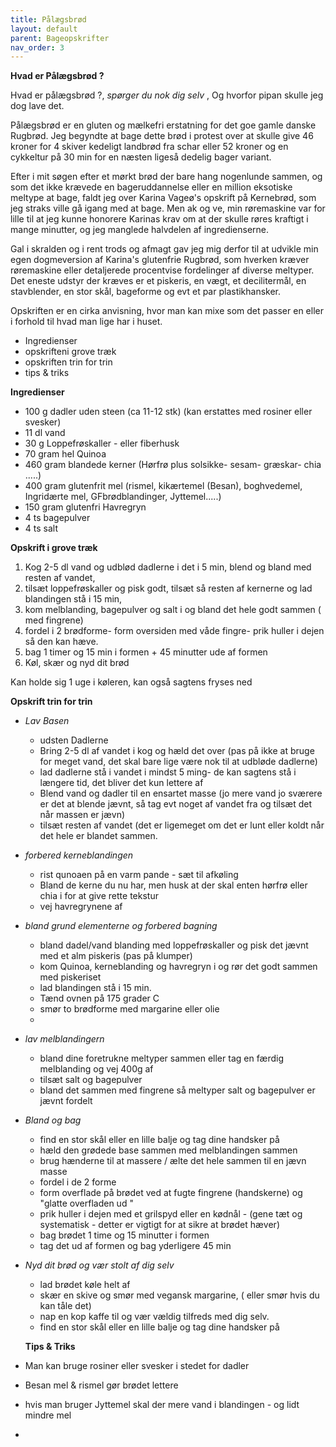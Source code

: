 ```yaml
---
title: Pålægsbrød
layout: default
parent: Bageopskrifter
nav_order: 3
---
```


**Hvad er Pålægsbrød ?**

Hvad er pålægsbrød ?, *spørger du nok dig selv* , Og hvorfor pipan skulle jeg dog lave det.

Pålægsbrød er en gluten og mælkefri erstatning for det goe gamle danske  Rugbrød. Jeg begyndte at bage dette brød i protest over at skulle give 46 kroner for 4 skiver kedeligt landbrød fra schar eller 52 kroner og en cykkeltur på 30 min for en næsten ligeså dedelig bager variant. 

Efter i mit søgen efter et mørkt brød der bare hang nogenlunde sammen, og som det ikke krævede en bageruddannelse eller en million eksotiske meltype at bage, faldt jeg over Karina Vageø's opskrift på Kernebrød, som jeg straks ville gå igang med at bage. Men ak og ve, min røremaskine var for lille til at jeg kunne honorere Karinas krav om at der skulle røres kraftigt i mange minutter, og jeg manglede halvdelen af ingredienserne.

Gal i skralden og i rent trods og afmagt gav jeg mig derfor til at udvikle min egen dogmeversion af Karina's glutenfrie Rugbrød, som hverken kræver røremaskine eller detaljerede procentvise fordelinger af diverse meltyper. Det eneste udstyr der kræves er et piskeris, en vægt, et decilitermål, en stavblender, en stor skål, bageforme og evt et par plastikhansker. 

Opskriften er en cirka anvisning, hvor man kan mixe som det passer en eller i forhold til hvad man lige har i huset.
-  Ingredienser
-  opskrifteni grove træk
-  opskriften trin for trin
-  tips & triks

**Ingredienser**

- 100 g dadler uden steen (ca 11-12 stk) (kan erstattes med rosiner eller svesker)
- 11 dl vand 
- 30 g Loppefrøskaller - eller fiberhusk
- 70 gram hel Quinoa
- 460 gram blandede kerner (Hørfrø plus solsikke- sesam- græskar- chia  .....)
- 400 gram glutenfrit mel (rismel, kikærtemel (Besan), boghvedemel, Ingridærte mel, GFbrødblandinger, Jyttemel.....)
- 150 gram glutenfri Havregryn
- 4 ts bagepulver
- 4 ts salt

**Opskrift i grove træk**
1)  Kog 2-5 dl vand og udblød dadlerne i det i 5 min, blend og bland med resten af vandet,
2)  tilsæt loppefrøskaller og pisk godt, tilsæt så resten af kernerne og lad blandingen stå i 15 min,
3)  kom melblanding, bagepulver og salt i og bland det hele godt sammen ( med fingrene)
4)  fordel i 2 brødforme- form oversiden med våde fingre- prik huller i dejen så den kan hæve.
5)  bag 1 timer og 15 min i formen  + 45 minutter ude af formen
6)  Køl, skær og nyd dit brød

Kan holde sig 1 uge i køleren, kan også sagtens fryses ned

**Opskrift trin for trin**
- *Lav Basen*
    - udsten Dadlerne
    - Bring 2-5 dl af vandet i kog og hæld det over (pas på ikke at bruge for meget vand, det skal bare lige være nok til at udbløde dadlerne)
    - lad dadlerne stå i vandet i mindst 5 ming-  de kan sagtens stå i længere tid, det bliver det kun lettere af
    - Blend vand og dadler til en ensartet masse (jo mere vand jo sværere er det at blende jævnt, så tag evt noget af vandet fra og tilsæt det når massen er jævn)
    - tilsæt resten af vandet (det er ligemeget om det er lunt eller koldt når det hele er blandet sammen.
      
 - *forbered kerneblandingen*
    - rist qunoaen på en varm pande - sæt til afkøling
    - Bland de kerne du nu har, men husk at der skal enten hørfrø eller chia i for at give rette tekstur
    - vej havregrynene af
  
 - *bland grund elementerne og forbered bagning*
    - bland dadel/vand blanding med loppefrøskaller og pisk det jævnt med et alm piskeris (pas på klumper)
    - kom Quinoa, kerneblanding og havregryn i og rør det godt sammen med piskeriset
    - lad blandingen stå i 15 min.
    - Tænd ovnen på 175 grader C
    - smør to brødforme med margarine eller olie
    - 
  - *lav melblandingern*
    - bland dine foretrukne meltyper sammen eller tag en færdig melblanding og vej 400g af
    - tilsæt salt og bagepulver
    - bland det sammen med fingrene så meltyper salt og bagepulver er jævnt fordelt
   
  - *Bland og bag*
    - find en stor skål eller en lille balje og tag dine handsker på
    - hæld den grødede base sammen med melblandingen sammen
    - brug hænderne til at massere / ælte det hele sammen til en jævn masse
    - fordel i de 2 forme
    - form overflade på brødet ved at fugte fingrene (handskerne) og "glatte overfladen ud "
    - prik huller i dejen med et grilspyd eller en kødnål - (gene tæt og systematisk - detter er vigtigt for at sikre at brødet hæver)
    - bag brødet 1 time og 15 minutter i formen
    - tag det ud af formen og bag yderligere 45 min 

  - *Nyd dit brød og vær stolt af dig selv*
    - lad brødet køle helt af
    - skær en skive og smør med vegansk margarine, ( eller smør hvis du kan tåle det)
    - nap en kop kaffe til og vær vældig tilfreds med dig selv.
    - find en stor skål eller en lille balje og tag dine handsker på
  
    **Tips & Triks**
 - Man kan bruge rosiner eller svesker i stedet for dadler
 - Besan mel & rismel gør brødet lettere
 - hvis man bruger Jyttemel skal der mere vand i blandingen - og lidt mindre mel
 - 
